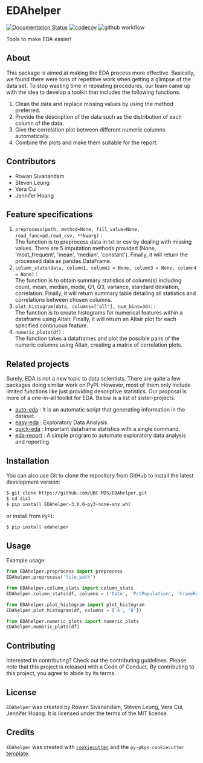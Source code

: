 # EDAhelper
[![Documentation Status](https://readthedocs.org/projects/edahelper/badge/?version=latest)](https://edahelper.readthedocs.io/en/latest/?badge=latest)
[![codecov](https://codecov.io/gh/stevenleung2018/EDAhelper/branch/master/graph/badge.svg?token=2aRO8HaPHn)](https://codecov.io/gh/UBC-MDS/EDAhelper)
![github workflow](https://github.com/stevenleung2018/EDAhelper/actions/workflows/ci.yml/badge.svg)

Tools to make EDA easier!

## About

This package is aimed at making the EDA process more effective. Basically, we found there were tons of repetitive work when getting a glimpse of the data set. To stop wasting time in repeating procedures, our team came up with the idea to develop a toolkit that includes the following functions:

  1. Clean the data and replace missing values by using the method preferred.
  2. Provide the description of the data such as the distribution of each column of the data.
  3. Give the correlation plot between different numeric columns automatically.
  4. Combine the plots and make them suitable for the report.

## Contributors

- Rowan Sivanandam
- Steven Leung
- Vera Cui
- Jennifer Hoang

## Feature specifications

  1. `preprocess(path, method=None, fill_value=None, read_func=pd.read_csv, **kwarg)` : <br>
  The function is to preprocess data in txt or csv by dealing with missing values. There are 5 imputation methods provided (None, 'most_frequent', 'mean', 'median', 'constant'). Finally, it will return the processed data as pandas.DataFrame.
  2. `column_stats(data, column1, column2 = None, column3 = None, column4 = None)` : <br>
  The function is to obtain summary statistics of column(s) including count, mean, median, mode, Q1, Q3, variance, standard deviation, correlation. Finally, it will return summary table detailing all statistics and correlations between chosen columns.
  3. `plot_histogram(data, columns=["all"], num_bins=30)`: : <br>
  The function is to create histograms for numerical features within a dataframe using Altair. Finally, it will return an Altair plot for each specified continuous feature.
  4. `numeric_plots(df)` : <br>
  The function takes a dataframes and plot the possible pairs of the numeric columns using Altair, creating a matrix of correlation plots.

  
## Related projects

Surely, EDA is not a new topic to data scientists. There are quite a few packages doing similar work on PyPI. However, most of them only include limited functions like just providing descriptive statistics. Our proposal is more of a one-in-all toolkit for EDA. Below is a list of sister-projects.

- [auto-eda](https://pypi.org/project/auto-eda/) : It is an automatic script that generating information in the dataset.
- [easy-eda](https://pypi.org/project/easy-eda/) : Exploratory Data Analysis.
- [quick-eda](https://pypi.org/project/quick-eda/) : Important dataframe statistics with a single command.
- [eda-report](https://pypi.org/project/eda-report/) : A simple program to automate exploratory data analysis and reporting.

## Installation

You can also use Git to clone the repository from GitHub to install the latest development version:
```bash
$ git clone https://github.com/UBC-MDS/EDAhelper.git
$ cd dist
$ pip install EDAhelper-3.0.0-py3-none-any.whl
```
or install from `PyPI`:
```bash
$ pip install edahelper
```

## Usage

Example usage:
```python
from EDAhelper.preprocess import preprocess
EDAhelper.preprocess('file_path')

from EDAhelper.column_stats import column_stats
EDAhelper.column_stats(df, columns = ('Date', 'PctPopulation', 'CrimeRatePerPop'))

from EDAhelper.plot_histogram import plot_histogram
EDAhelper.plot_histogram(df, columns = ['A', 'B'])

from EDAhelper.numeric_plots import numeric_plots
EDAhelper.numeric_plots(df) 
```

## Contributing

Interested in contributing? Check out the contributing guidelines. Please note that this project is released with a Code of Conduct. By contributing to this project, you agree to abide by its terms.

## License

`EDAhelper` was created by Rowan Sivanandam, Steven Leung, Vera Cui, Jennifer Hoang. It is licensed under the terms of the MIT license.

## Credits

`EDAhelper` was created with [`cookiecutter`](https://cookiecutter.readthedocs.io/en/latest/) and the `py-pkgs-cookiecutter` [template](https://github.com/py-pkgs/py-pkgs-cookiecutter).

